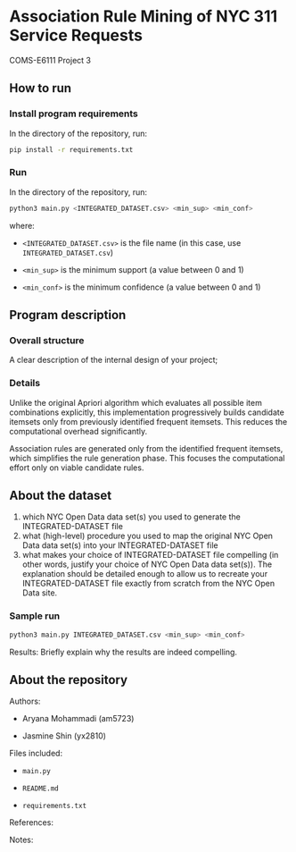 # Association Rule Mining of NYC 311 Service Requests
COMS-E6111 Project 3

## How to run

### Install program requirements
In the directory of the repository, run:

  ```bash
  pip install -r requirements.txt
  ```

### Run 

In the directory of the repository, run:

  ```bash
  python3 main.py <INTEGRATED_DATASET.csv> <min_sup> <min_conf>
  ```
   
where:
- `<INTEGRATED_DATASET.csv>` is the file name
    (in this case, use `INTEGRATED_DATASET.csv`)

- `<min_sup>` is the minimum support 
        (a value between 0 and 1)

- `<min_conf>` is the minimum confidence 
    (a value between 0 and 1)

## Program description

### Overall structure
A clear description of the internal design of your project; 
### Details
Unlike the original Apriori algorithm which evaluates all possible item combinations explicitly, this implementation progressively builds candidate itemsets only from previously identified frequent itemsets. This reduces the computational overhead significantly.

Association rules are generated only from the identified frequent itemsets, which simplifies the rule generation phase. This focuses the computational effort only on viable candidate rules.

## About the dataset

1. which NYC Open Data data set(s) you used to generate the INTEGRATED-DATASET file
2. what (high-level) procedure you used to map the original NYC Open Data data set(s) into your INTEGRATED-DATASET file
3. what makes your choice of INTEGRATED-DATASET file compelling (in other words, justify your choice of NYC Open Data data set(s)). The explanation should be detailed enough to allow us to recreate your INTEGRATED-DATASET file exactly from scratch from the NYC Open Data site.

### Sample run
  ```bash
  python3 main.py INTEGRATED_DATASET.csv <min_sup> <min_conf>
  ```

  Results: Briefly explain why the results are indeed compelling.


## About the repository
Authors: 

- Aryana Mohammadi (am5723)

- Jasmine Shin (yx2810)

Files included:

- `main.py`

- `README.md`

- `requirements.txt`

References:

Notes:
